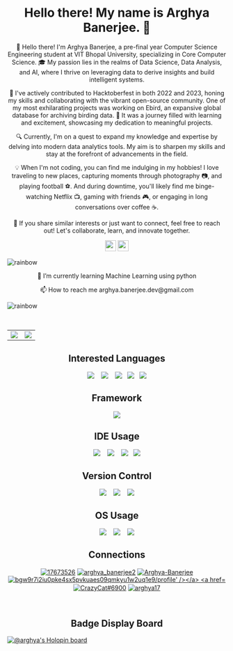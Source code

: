 
<h1 align="center"> Hello there! My name is Arghya Banerjee. 👋 </h1>

<p align="center">👋 Hello there! I'm Arghya Banerjee, a pre-final year Computer Science Engineering student at VIT Bhopal University, specializing in Core Computer Science. 🎓 My passion lies in the realms of Data Science, Data Analysis, and AI, where I thrive on leveraging data to derive insights and build intelligent systems. </p>

<p align="center">🚀 I've actively contributed to Hacktoberfest in both 2022 and 2023, honing my skills and collaborating with the vibrant open-source community. One of my most exhilarating projects was working on Ebird, an expansive global database for archiving birding data. 🦅 It was a journey filled with learning and excitement, showcasing my dedication to meaningful projects. </p>

<p align="center">🔍 Currently, I'm on a quest to expand my knowledge and expertise by delving into modern data analytics tools. My aim is to sharpen my skills and stay at the forefront of advancements in the field. </p>
 
<p align="center">💡 When I'm not coding, you can find me indulging in my hobbies! I love traveling to new places, capturing moments through photography 📷, and playing football ⚽. And during downtime, you'll likely find me binge-watching Netflix 📺, gaming with friends 🎮, or engaging in long conversations over coffee ☕. </p>

<p align="center">🌟 If you share similar interests or just want to connect, feel free to reach out! Let's collaborate, learn, and innovate together. </p>


<p align="center"><a href="https://www.linkedin.com/in/arghya-banerjee-32a018229/"><img src="https://img.shields.io/badge/linkedin-%230077B5.svg?&style=for-the-badge&logo=linkedin&logoColor=white" height=25></a> <a href="https://www.instagram.com/arghya.banerjee__/"><img src="https://img.shields.io/badge/instagram-%23E4405F.svg?&style=for-the-badge&logo=instagram&logoColor=white" height=25></a>
</p>
    
![rainbow](https://github.com/Arghya-Banerjee/Arghya-Banerjee/assets/72212592/9aa37a54-cf0d-42f3-bf39-a3d5da307364)

<p align="center">🌱 I’m currently learning Machine Learning using python </p>

<p align="center">📫 How to reach me arghya.banerjee.dev@gmail.com </p>


![rainbow](https://github.com/Arghya-Banerjee/Arghya-Banerjee/assets/72212592/9aa37a54-cf0d-42f3-bf39-a3d5da307364)
    
<br>

<table>
<tr>
<td>
<img src="https://github-readme-stats-sigma-five.vercel.app/api?username=Arghya-Banerjee&include_all_commits=true&count_private=true&show_icons=true&line_height=20&theme=tokyonight"/>
<td><img src="https://github-readme-stats-sigma-five.vercel.app/api/top-langs?username=Arghya-Banerjee&show_icons=true&locale=en&layout=compact&theme=tokyonight" />
</td>
</tr>
</table>







<h2 align='center'>Interested Languages</h2> 

<p align="center">
  <img src="https://img.shields.io/badge/Python-3776AB.svg?style=for-the-badge&logo=Python&logoColor=white" />&nbsp;&nbsp;&nbsp;
  <img src="https://img.shields.io/badge/C++-00599C.svg?style=for-the-badge&logo=C++&logoColor=white" />&nbsp;&nbsp;&nbsp;
  <img src="https://img.shields.io/badge/HTML5-E34F26.svg?style=for-the-badge&logo=HTML5&logoColor=white" />&nbsp;&nbsp;
  <img src="https://img.shields.io/badge/CSS3-1572B6.svg?style=for-the-badge&logo=CSS3&logoColor=white" />&nbsp;&nbsp;
  <img src="https://img.shields.io/badge/Microsoft%20SQL%20Server-CC2927.svg?style=for-the-badge&logo=Microsoft-SQL-Server&logoColor=white" />
</p>

<h2 align='center'> Framework </h2>

<p align="center">
  <img src="https://img.shields.io/badge/Anaconda-44A833.svg?style=for-the-badge&logo=Anaconda&logoColor=white" />
</p>


<h2 align='center'> IDE Usage </h2>

<p align="center">
  <img src="https://img.shields.io/badge/Visual%20Studio%20Code-007ACC.svg?style=for-the-badge&logo=Visual-Studio-Code&logoColor=white" />&nbsp;&nbsp;&nbsp;
  <img src="https://img.shields.io/badge/Sublime%20Text-FF9800.svg?style=for-the-badge&logo=Sublime-Text&logoColor=white" />&nbsp;&nbsp;&nbsp;
  <img src="https://img.shields.io/badge/PyCharm-000000.svg?style=for-the-badge&logo=PyCharm&logoColor=white" />&nbsp;&nbsp;
  <img src="https://img.shields.io/badge/Jupyter-F37626.svg?style=for-the-badge&logo=Jupyter&logoColor=white" />
</p>

<h2 align='center'> Version Control </h2>

<p align="center">
  <img src="https://img.shields.io/badge/Git-F05032.svg?style=for-the-badge&logo=Git&logoColor=white" />&nbsp;&nbsp;&nbsp;
 <img src="https://img.shields.io/badge/GitHub-181717.svg?style=for-the-badge&logo=GitHub&logoColor=white" />&nbsp;&nbsp;&nbsp;
 <img src="https://img.shields.io/badge/Git%20LFS-F64935.svg?style=for-the-badge&logo=Git-LFS&logoColor=white" />
</p>

<h2 align='center'> OS Usage </h2>

<p align="center">
  <img src="https://img.shields.io/badge/Windows%2011-0078D4.svg?style=for-the-badge&logo=Windows-11&logoColor=white" />&nbsp;&nbsp;&nbsp;
 <img src="https://img.shields.io/badge/Linux-FCC624.svg?style=for-the-badge&logo=Linux&logoColor=black" />&nbsp;&nbsp;&nbsp;
 <img src="https://img.shields.io/badge/macOS-000000.svg?style=for-the-badge&logo=macOS&logoColor=white" />
</p>

<h2 align='center'> Connections </h2>

<p align='center'>
<a href="https://stackoverflow.com/users/17673526" target="blank"><img align="center" src="https://img.shields.io/badge/Stack%20Overflow-F58025.svg?style=for-the-badge&logo=Stack-Overflow&logoColor=whiteg" alt="17673526"/></a>
<a href="https://www.hackerrank.com/arghya_banerjee2" target="blank"><img align="center" src="https://img.shields.io/badge/HackerRank-00EA64.svg?style=for-the-badge&logo=HackerRank&logoColor=white" alt="arghya_banerjee2" /></a>
<a href="https://leetcode.com/Arghya-Banerjee/" target="blank"><img align="center" src="https://img.shields.io/badge/LeetCode-FFA116.svg?style=for-the-badge&logo=LeetCode&logoColor=white" alt="Arghya-Banerjee" /></a>
<a href="https://auth.geeksforgeeks.org/user/bgw9r7i2iu0pke4sx5pvkuaes09qmkyu1w2uq1e9/profile" target="blank"><img align="center" src="https://img.shields.io/badge/GeeksforGeeks-2F8D46.svg?style=for-the-badge&logo=GeeksforGeeks&logoColor=white" alt="bgw9r7i2iu0pke4sx5pvkuaes09qmkyu1w2uq1e9/profile' /></a>
<a href="https://discord.gg/CF3YFEHaAU" target="blank"><img align="center" src="https://img.shields.io/badge/Discord-5865F2.svg?style=for-the-badge&logo=Discord&logoColor=white" alt="CrazyCat#6900" /></a>
<a href="https://codeforces.com/profile/arghya17" target="blank"><img align="center" src="https://img.shields.io/badge/Codeforces-1F8ACB.svg?style=for-the-badge&logo=Codeforces&logoColor=white" alt="arghya17" /></a>
</p>

<br/>

<h2 align='center'> Badge Display Board </h2>

[![@arghya's Holopin board](https://holopin.io/api/user/board?user=arghya)](https://holopin.io/@arghya)

  


